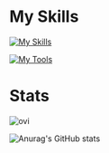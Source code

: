 <!--
**radian462/radian462** is a ✨ _special_ ✨ repository because its `README.md` (this file) appears on your GitHub profile.

Here are some ideas to get you started:

- 🔭 I’m currently working on ...
- 🌱 I’m currently learning ...
- 👯 I’m looking to collaborate on ...
- 🤔 I’m looking for help with ...
- 💬 Ask me about ...
- 📫 How to reach me: ...
- 😄 Pronouns: ...
- ⚡ Fun fact: ...
-->

# My Skills
[![My Skills](https://skillicons.dev/icons?i=python,go,html,bootstrap,discord)](https://skillicons.dev)

[![My Tools](https://skillicons.dev/icons?i=git,github,gitlab,docker,redis,vscode)](https://skillicons.dev)

# Stats
<img src="https://github-readme-stats.vercel.app/api/top-langs?username=radian462&show_icons=true&locale=en&layout=compact&theme=chartreuse-dark" alt="ovi" /></p>
![Anurag's GitHub stats](https://github-readme-stats.vercel.app/api?username=radian462&show_icons=true&theme=radical)
